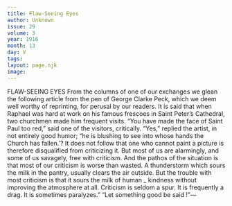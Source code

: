 ```yaml
---
title: Flaw-Seeing Eyes
author: Unknown
issue: 29
volume: 3
year: 1916
month: 13
day: V
tags:
layout: page.njk
image:
---
```

FLAW-SEEING EYES       From the columns of one of our exchanges we glean the following article from the pen of George Clarke Peck, which we deem well worthy of reprinting, for perusal by our readers.       It is said that when Raphael was hard at work on his famous frescoes in Saint Peter’s Cathedral, two churchmen made him frequent visits. “You have made the face of Saint Paul too red,” said one of the visitors, critically. “Yes,” replied the artist, in not entirely good humor; “he is blushing to see into whose hands the Church has fallen.’? It does not follow that one who cannot paint a picture is therefore disqualified from criticizing it. But most of us are alarmingly, and some of us savagely, free with criticism. And the pathos of the situation is that most of our criticism is worse than wasted. A thunderstorm which sours the milk in the pantry, usually clears the air outside. But the trouble with most criticism is that it sours the milk of human _ kindness without improving the atmosphere at all. Criticism is seldom a spur. It is frequently a drag. It is sometimes paralyzes.” “Let something good be said !”— 

